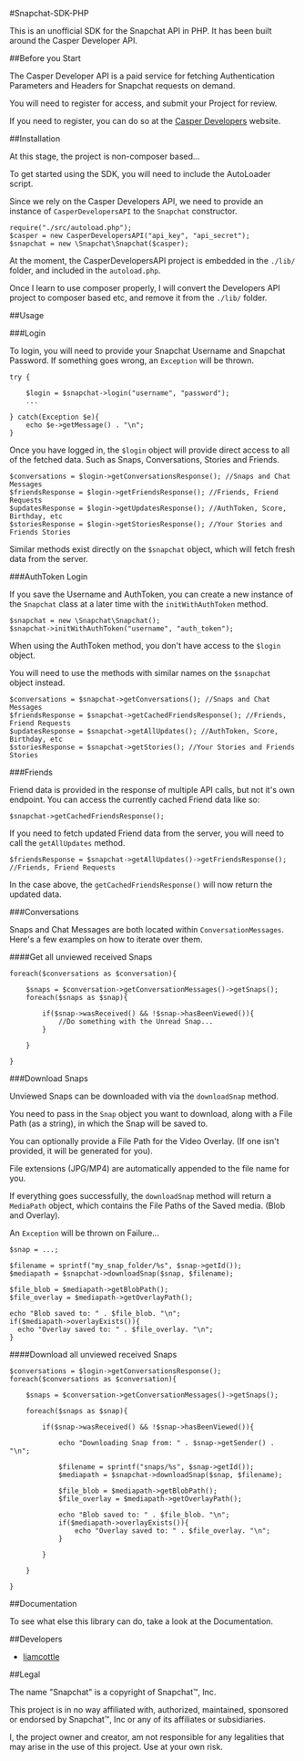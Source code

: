 #Snapchat-SDK-PHP

This is an unofficial SDK for the Snapchat API in PHP. It has been built around the Casper Developer API.

##Before you Start

The Casper Developer API is a paid service for fetching Authentication Parameters and Headers for Snapchat requests on demand.

You will need to register for access, and submit your Project for review.

If you need to register, you can do so at the [Casper Developers](https://developers.casper.io) website.

##Installation

At this stage, the project is non-composer based...

To get started using the SDK, you will need to include the AutoLoader script.

Since we rely on the Casper Developers API, we need to provide an instance of `CasperDevelopersAPI` to the `Snapchat` constructor.

```
require("./src/autoload.php");
$casper = new CasperDevelopersAPI("api_key", "api_secret");
$snapchat = new \Snapchat\Snapchat($casper);
```

At the moment, the CasperDevelopersAPI project is embedded in the `./lib/` folder, and included in the `autoload.php`.

Once I learn to use composer properly, I will convert the Developers API project to composer based etc, and remove it from the `./lib/` folder.

##Usage

###Login

To login, you will need to provide your Snapchat Username and Snapchat Password. If something goes wrong, an `Exception` will be thrown.

```
try {

    $login = $snapchat->login("username", "password");
    ...

} catch(Exception $e){
    echo $e->getMessage() . "\n";
}
```

Once you have logged in, the `$login` object will provide direct access to all of the fetched data. Such as Snaps, Conversations, Stories and Friends.

```
$conversations = $login->getConversationsResponse(); //Snaps and Chat Messages
$friendsResponse = $login->getFriendsResponse(); //Friends, Friend Requests
$updatesResponse = $login->getUpdatesResponse(); //AuthToken, Score, Birthday, etc
$storiesResponse = $login->getStoriesResponse(); //Your Stories and Friends Stories
```

Similar methods exist directly on the `$snapchat` object, which will fetch fresh data from the server.

###AuthToken Login

If you save the Username and AuthToken, you can create a new instance of the `Snapchat` class at a later time with the `initWithAuthToken` method.

```
$snapchat = new \Snapchat\Snapchat();
$snapchat->initWithAuthToken("username", "auth_token");
```

When using the AuthToken method, you don't have access to the `$login` object.

You will need to use the methods with similar names on the `$snapchat` object instead.

```
$conversations = $snapchat->getConversations(); //Snaps and Chat Messages
$friendsResponse = $snapchat->getCachedFriendsResponse(); //Friends, Friend Requests
$updatesResponse = $snapchat->getAllUpdates(); //AuthToken, Score, Birthday, etc
$storiesResponse = $snapchat->getStories(); //Your Stories and Friends Stories
```

###Friends

Friend data is provided in the response of multiple API calls, but not it's own endpoint. You can access the currently cached Friend data like so:

```
$snapchat->getCachedFriendsResponse();
```

If you need to fetch updated Friend data from the server, you will need to call the `getAllUpdates` method.

```
$friendsResponse = $snapchat->getAllUpdates()->getFriendsResponse(); //Friends, Friend Requests
```

In the case above, the `getCachedFriendsResponse()` will now return the updated data.

###Conversations

Snaps and Chat Messages are both located within `ConversationMessages`. Here's a few examples on how to iterate over them.

####Get all unviewed received Snaps

```
foreach($conversations as $conversation){

    $snaps = $conversation->getConversationMessages()->getSnaps();
    foreach($snaps as $snap){

        if($snap->wasReceived() && !$snap->hasBeenViewed()){
            //Do something with the Unread Snap...
        }

    }

}
```

###Download Snaps

Unviewed Snaps can be downloaded with via the `downloadSnap` method.

You need to pass in the `Snap` object you want to download, along with a File Path (as a string), in which the Snap will be saved to.

You can optionally provide a File Path for the Video Overlay. (If one isn't provided, it will be generated for you).

File extensions (JPG/MP4) are automatically appended to the file name for you.

If everything goes successfully, the `downloadSnap` method will return a `MediaPath` object, which contains the File Paths of the Saved media. (Blob and Overlay).

An `Exception` will be thrown on Failure...

```
$snap = ...;

$filename = sprintf("my_snap_folder/%s", $snap->getId());
$mediapath = $snapchat->downloadSnap($snap, $filename);

$file_blob = $mediapath->getBlobPath();
$file_overlay = $mediapath->getOverlayPath();

echo "Blob saved to: " . $file_blob. "\n";
if($mediapath->overlayExists()){
  echo "Overlay saved to: " . $file_overlay. "\n";
}
```

####Download all unviewed received Snaps

```
$conversations = $login->getConversationsResponse();
foreach($conversations as $conversation){

    $snaps = $conversation->getConversationMessages()->getSnaps();
    
    foreach($snaps as $snap){

        if($snap->wasReceived() && !$snap->hasBeenViewed()){

            echo "Downloading Snap from: " . $snap->getSender() . "\n";

            $filename = sprintf("snaps/%s", $snap->getId());
            $mediapath = $snapchat->downloadSnap($snap, $filename);

            $file_blob = $mediapath->getBlobPath();
            $file_overlay = $mediapath->getOverlayPath();

            echo "Blob saved to: " . $file_blob. "\n";
            if($mediapath->overlayExists()){
                echo "Overlay saved to: " . $file_overlay. "\n";
            }

        }

    }

}
```

##Documentation

To see what else this library can do, take a look at the Documentation.

##Developers

- [liamcottle](https://github.com/liamcottle)

##Legal

The name "Snapchat" is a copyright of Snapchat™, Inc.

This project is in no way affiliated with, authorized, maintained, sponsored or endorsed by Snapchat™, Inc or any of its affiliates or subsidiaries.

I, the project owner and creator, am not responsible for any legalities that may arise in the use of this project. Use at your own risk.